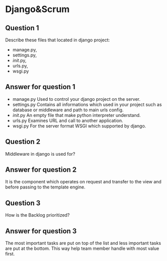 # Django&Scrum

## Question 1
Describe these files that located in django project:
- manage.py,
- settings.py,
- _init_.py,
- urls.py,
- wsgi.py
## Answer for question 1
- manage.py
Used to control your django project on the server.
- settings.py
Contains all informations which used in your project such as database or middleware and path to main urls config.
- _init_.py
An empty file that make python interpreter understand.
- urls.py
Examines URL and call to another application.
- wsgi.py
For the server format WSGI which  supported by django.

## Question 2
Middleware in django is used for?
## Answer for question 2
It is the component which operates on request and transfer to the view and before passing to the template engine.

## Question 3
How is the Backlog prioritized?
## Answer for question 3
The most important tasks are put on top of the list and  less important tasks are put at the bottom. This way help team member handle with most value first.
